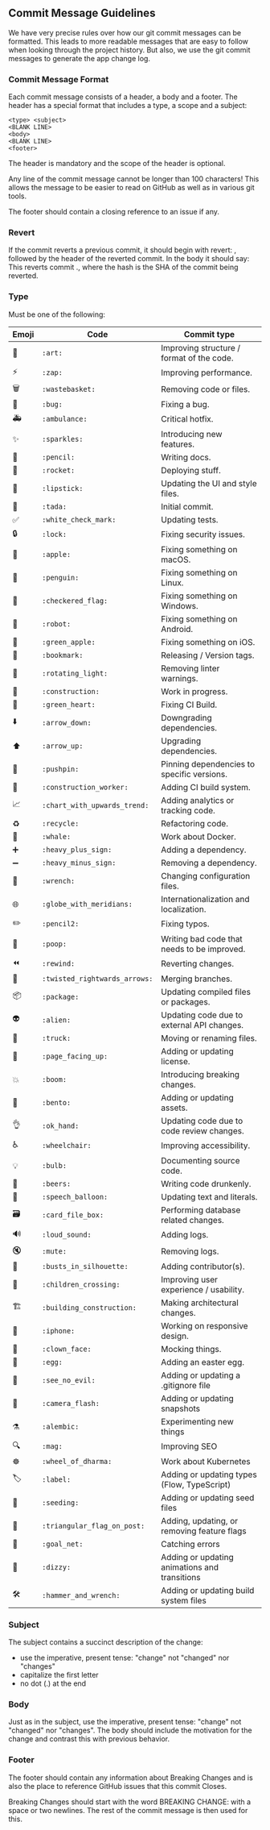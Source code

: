 ## Commit Message Guidelines

We have very precise rules over how our git commit messages can be formatted. This leads to more readable messages that are easy to follow when looking through the project history. But also, we use the git commit messages to generate the app change log.

### Commit Message Format

Each commit message consists of a header, a body and a footer. The header has a special format that includes a type, a scope and a subject:

```
<type> <subject>
<BLANK LINE>
<body>
<BLANK LINE>
<footer>
```

The header is mandatory and the scope of the header is optional.

Any line of the commit message cannot be longer than 100 characters! This allows the message to be easier to read on GitHub as well as in various git tools.

The footer should contain a closing reference to an issue if any.

### Revert

If the commit reverts a previous commit, it should begin with revert: , followed by the header of the reverted commit. In the body it should say: This reverts commit <hash>., where the hash is the SHA of the commit being reverted.

### Type

Must be one of the following:

| Emoji                     | Code                          | Commit type                                   |
| ------------------------- | ----------------------------- | --------------------------------------------- |
| 🎨                        | `:art:`                       | Improving structure / format of the code.     |
| ⚡                        | `:zap:`                       | Improving performance.                        |
| :wastebasket:             | `:wastebasket:`               | Removing code or files.                       |
| 🐛                        | `:bug:`                       | Fixing a bug.                                 |
| 🚑                        | `:ambulance:`                 | Critical hotfix.                              |
| ✨                        | `:sparkles:`                  | Introducing new features.                     |
| 📝                        | `:pencil:`                    | Writing docs.                                 |
| 🚀                        | `:rocket:`                    | Deploying stuff.                              |
| 💄                        | `:lipstick:`                  | Updating the UI and style files.              |
| 🎉                        | `:tada:`                      | Initial commit.                               |
| ✅                        | `:white_check_mark:`          | Updating tests.                               |
| 🔒                        | `:lock:`                      | Fixing security issues.                       |
| 🍎                        | `:apple:`                     | Fixing something on macOS.                    |
| 🐧                        | `:penguin:`                   | Fixing something on Linux.                    |
| 🏁                        | `:checkered_flag:`            | Fixing something on Windows.                  |
| 🤖                        | `:robot:`                     | Fixing something on Android.                  |
| 🍏                        | `:green_apple:`               | Fixing something on iOS.                      |
| 🔖                        | `:bookmark:`                  | Releasing / Version tags.                     |
| 🚨                        | `:rotating_light:`            | Removing linter warnings.                     |
| 🚧                        | `:construction:`              | Work in progress.                             |
| 💚                        | `:green_heart:`               | Fixing CI Build.                              |
| ⬇️                        | `:arrow_down:`                | Downgrading dependencies.                     |
| ⬆️                        | `:arrow_up:`                  | Upgrading dependencies.                       |
| 📌                        | `:pushpin:`                   | Pinning dependencies to specific versions.    |
| 👷                        | `:construction_worker:`       | Adding CI build system.                       |
| 📈                        | `:chart_with_upwards_trend:`  | Adding analytics or tracking code.            |
| ♻️                        | `:recycle:`                   | Refactoring code.                             |
| 🐳                        | `:whale:`                     | Work about Docker.                            |
| ➕                        | `:heavy_plus_sign:`           | Adding a dependency.                          |
| ➖                        | `:heavy_minus_sign:`          | Removing a dependency.                        |
| 🔧                        | `:wrench:`                    | Changing configuration files.                 |
| 🌐                        | `:globe_with_meridians:`      | Internationalization and localization.        |
| ✏️                        | `:pencil2:`                   | Fixing typos.                                 |
| 💩                        | `:poop:`                      | Writing bad code that needs to be improved.   |
| ⏪                        | `:rewind:`                    | Reverting changes.                            |
| 🔀                        | `:twisted_rightwards_arrows:` | Merging branches.                             |
| 📦                        | `:package:`                   | Updating compiled files or packages.          |
| 👽                        | `:alien:`                     | Updating code due to external API changes.    |
| 🚚                        | `:truck:`                     | Moving or renaming files.                     |
| 📄                        | `:page_facing_up:`            | Adding or updating license.                   |
| 💥                        | `:boom:`                      | Introducing breaking changes.                 |
| 🍱                        | `:bento:`                     | Adding or updating assets.                    |
| 👌                        | `:ok_hand:`                   | Updating code due to code review changes.     |
| ♿                        | `:wheelchair:`                | Improving accessibility.                      |
| 💡                        | `:bulb:`                      | Documenting source code.                      |
| 🍻                        | `:beers:`                     | Writing code drunkenly.                       |
| 💬                        | `:speech_balloon:`            | Updating text and literals.                   |
| 🗃️                        | `:card_file_box:`             | Performing database related changes.          |
| 🔊                        | `:loud_sound:`                | Adding logs.                                  |
| 🔇                        | `:mute:`                      | Removing logs.                                |
| 👥                        | `:busts_in_silhouette:`       | Adding contributor(s).                        |
| 🚸                        | `:children_crossing:`         | Improving user experience / usability.        |
| 🏗️                        | `:building_construction:`     | Making architectural changes.                 |
| 📱                        | `:iphone:`                    | Working on responsive design.                 |
| 🤡                        | `:clown_face:`                | Mocking things.                               |
| 🥚                        | `:egg:`                       | Adding an easter egg.                         |
| 🙈                        | `:see_no_evil:`               | Adding or updating a .gitignore file          |
| 📸                        | `:camera_flash:`              | Adding or updating snapshots                  |
| ⚗️                        | `:alembic:`                   | Experimenting new things                      |
| 🔍                        | `:mag:`                       | Improving SEO                                 |
| ☸️                        | `:wheel_of_dharma:`           | Work about Kubernetes                         |
| 🏷️                        | `:label:`                     | Adding or updating types (Flow, TypeScript)   |
| :seedling:                | `:seeding:`                   | Adding or updating seed files                 |
| :triangular_flag_on_post: | `:triangular_flag_on_post:`   | Adding, updating, or removing feature flags   |
| :goal_net:                | `:goal_net:`                  | Catching errors                               |
| :dizzy:                   | `:dizzy:`                     | Adding or updating animations and transitions |
| :hammer_and_wrench:       | `:hammer_and_wrench:`         | Adding or updating build system files         |

### Subject

The subject contains a succinct description of the change:

- use the imperative, present tense: "change" not "changed" nor "changes"
- capitalize the first letter
- no dot (.) at the end

### Body

Just as in the subject, use the imperative, present tense: "change" not "changed" nor "changes". The body should include the motivation for the change and contrast this with previous behavior.

### Footer

The footer should contain any information about Breaking Changes and is also the place to reference GitHub issues that this commit Closes.

Breaking Changes should start with the word BREAKING CHANGE: with a space or two newlines. The rest of the commit message is then used for this.
